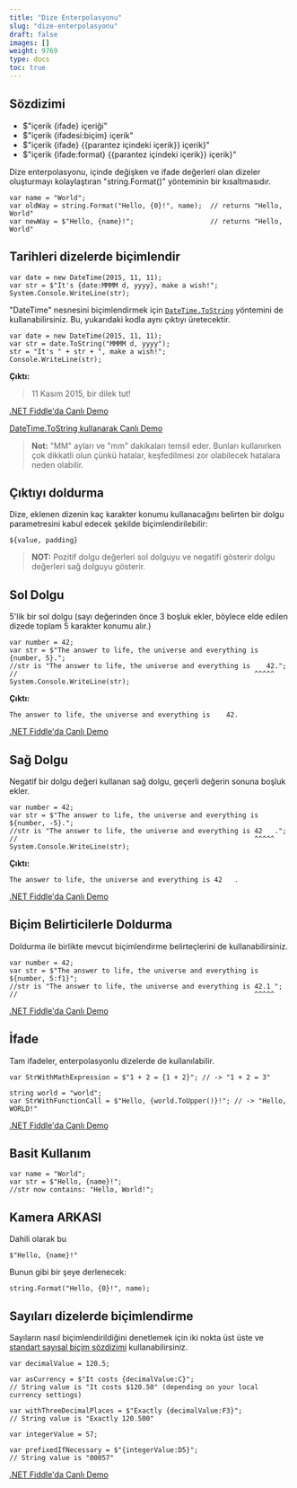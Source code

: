 ```yaml
---
title: "Dize Enterpolasyonu"
slug: "dize-enterpolasyonu"
draft: false
images: []
weight: 9769
type: docs
toc: true
---
```


## Sözdizimi
- $"içerik {ifade} içeriği"
- $"içerik {ifadesi:biçim} içerik"
- $"içerik {ifade} {{parantez içindeki içerik}} içerik}"
- $"içerik {ifade:format} {{parantez içindeki içerik}} içerik}"

Dize enterpolasyonu, içinde değişken ve ifade değerleri olan dizeler oluşturmayı kolaylaştıran "string.Format()" yönteminin bir kısaltmasıdır.

    var name = "World";
    var oldWay = string.Format("Hello, {0}!", name);  // returns "Hello, World"
    var newWay = $"Hello, {name}!";                   // returns "Hello, World"

## Tarihleri ​​dizelerde biçimlendir
    var date = new DateTime(2015, 11, 11);
    var str = $"It's {date:MMMM d, yyyy}, make a wish!";
    System.Console.WriteLine(str);

"DateTime" nesnesini biçimlendirmek için [`DateTime.ToString`][1] yöntemini de kullanabilirsiniz. Bu, yukarıdaki kodla aynı çıktıyı üretecektir.

    var date = new DateTime(2015, 11, 11);
    var str = date.ToString("MMMM d, yyyy");
    str = "It's " + str + ", make a wish!";
    Console.WriteLine(str);

**Çıktı:**
>11 Kasım 2015, bir dilek tut!

[.NET Fiddle'da Canlı Demo](https://dotnetfiddle.net/DpRwV5)

[DateTime.ToString kullanarak Canlı Demo](https://dotnetfiddle.net/YnV9J0)

> **Not:** "MM" ayları ve "mm" dakikaları temsil eder. Bunları kullanırken çok dikkatli olun çünkü hatalar, keşfedilmesi zor olabilecek hatalara neden olabilir.


[1]: https://msdn.microsoft.com/en-us/library/zdtaw1bw(v=vs.110).aspx

## Çıktıyı doldurma
Dize, eklenen dizenin kaç karakter konumu kullanacağını belirten bir dolgu parametresini kabul edecek şekilde biçimlendirilebilir:

    ${value, padding}

> **NOT:** Pozitif dolgu değerleri sol dolguyu ve negatifi gösterir
> dolgu değerleri sağ dolguyu gösterir.

**Sol Dolgu**
----

5'lik bir sol dolgu (sayı değerinden önce 3 boşluk ekler, böylece elde edilen dizede toplam 5 karakter konumu alır.)

    var number = 42;
    var str = $"The answer to life, the universe and everything is {number, 5}.";
    //str is "The answer to life, the universe and everything is    42.";
    //                                                           ^^^^^
    System.Console.WriteLine(str);
    
**Çıktı:**
       
    The answer to life, the universe and everything is    42.
[.NET Fiddle'da Canlı Demo](https://dotnetfiddle.net/PpZXmk)

**Sağ Dolgu**
----

Negatif bir dolgu değeri kullanan sağ dolgu, geçerli değerin sonuna boşluk ekler.

    var number = 42;
    var str = $"The answer to life, the universe and everything is ${number, -5}.";
    //str is "The answer to life, the universe and everything is 42   .";
    //                                                           ^^^^^
    System.Console.WriteLine(str);

**Çıktı:**

    The answer to life, the universe and everything is 42   .

[.NET Fiddle'da Canlı Demo](https://dotnetfiddle.net/QtKjGF)

**Biçim Belirticilerle Doldurma**
----

Doldurma ile birlikte mevcut biçimlendirme belirteçlerini de kullanabilirsiniz.

    var number = 42;
    var str = $"The answer to life, the universe and everything is ${number, 5:f1}";
    //str is "The answer to life, the universe and everything is 42.1 ";
    //                                                           ^^^^^

[.NET Fiddle'da Canlı Demo](https://dotnetfiddle.net/34ZxP0)



## İfade
Tam ifadeler, enterpolasyonlu dizelerde de kullanılabilir.

    var StrWithMathExpression = $"1 + 2 = {1 + 2}"; // -> "1 + 2 = 3"
    
    string world = "world";
    var StrWithFunctionCall = $"Hello, {world.ToUpper()}!"; // -> "Hello, WORLD!"


[.NET Fiddle'da Canlı Demo](https://dotnetfiddle.net/u9lzeg)



## Basit Kullanım
    var name = "World";
    var str = $"Hello, {name}!";
    //str now contains: "Hello, World!";

## Kamera ARKASI

Dahili olarak bu

    $"Hello, {name}!" 

Bunun gibi bir şeye derlenecek:

    string.Format("Hello, {0}!", name);

    


## Sayıları dizelerde biçimlendirme
Sayıların nasıl biçimlendirildiğini denetlemek için iki nokta üst üste ve [standart sayısal biçim sözdizimi](https://msdn.microsoft.com/en-us/library/dwhawy9k.aspx) kullanabilirsiniz.

    var decimalValue = 120.5;

    var asCurrency = $"It costs {decimalValue:C}";
    // String value is "It costs $120.50" (depending on your local currency settings)

    var withThreeDecimalPlaces = $"Exactly {decimalValue:F3}";
    // String value is "Exactly 120.500"

    var integerValue = 57;

    var prefixedIfNecessary = $"{integerValue:D5}";
    // String value is "00057"


[.NET Fiddle'da Canlı Demo](https://dotnetfiddle.net/z2XbG7)


